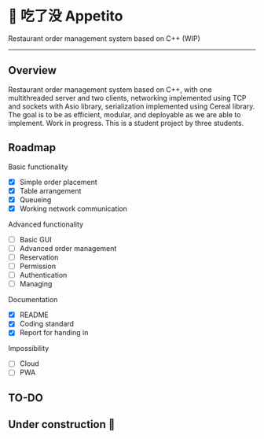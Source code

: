 # 🍜 吃了没 Appetito

Restaurant order management system based on C++ (WIP)

---

## Overview

Restaurant order management system based on C++, with one multithreaded server and two clients, networking implemented using TCP and sockets with Asio library, serialization implemented using Cereal library.
The goal is to be as efficient, modular, and deployable as we are able to implement.
Work in progress.
This is a student project by three students.

## Roadmap

Basic functionality

- [x] Simple order placement
- [x] Table arrangement
- [x] Queueing
- [x] Working network communication

Advanced functionality

- [ ] Basic GUI
- [ ] Advanced order management
- [ ] Reservation
- [ ] Permission
- [ ] Authentication
- [ ] Managing

Documentation

- [x] README
- [x] Coding standard
- [x] Report for handing in

Impossibility

- [ ] Cloud
- [ ] PWA

## TO-DO

## Under construction 🚫
